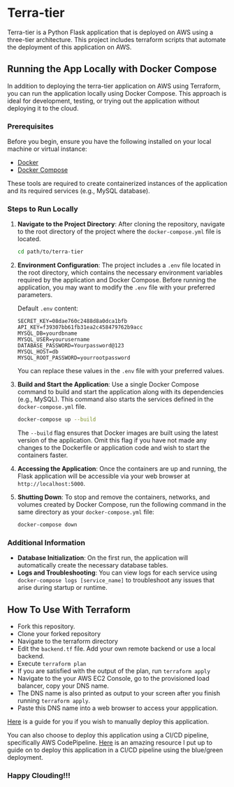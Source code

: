 # Terra-tier

Terra-tier is a Python Flask application that is deployed on AWS using a three-tier architecture.
This project includes terraform scripts that automate the deployment of this application on AWS.

## Running the App Locally with Docker Compose

In addition to deploying the terra-tier application on AWS using Terraform, you can run the application locally using Docker Compose. This approach is ideal for development, testing, or trying out the application without deploying it to the cloud.

### Prerequisites

Before you begin, ensure you have the following installed on your local machine or virtual instance:

- [Docker]([url](https://docs.docker.com/engine/install/))
- [Docker Compose]([url](https://docs.docker.com/compose/install/))

These tools are required to create containerized instances of the application and its required services (e.g., MySQL database).

### Steps to Run Locally

1. **Navigate to the Project Directory**: After cloning the repository, navigate to the root directory of the project where the `docker-compose.yml` file is located.

    ```bash
    cd path/to/terra-tier
    ```

2. **Environment Configuration**: The project includes a `.env` file located in the root directory, which contains the necessary environment variables required by the application and Docker Compose. Before running the application, you may want to modify the `.env` file with your preferred parameters.

    Default `.env` content:

    ```env
    SECRET_KEY=08dae760c2488d8a0dca1bfb
    API_KEY=f39307bb61fb31ea2c458479762b9acc
    MYSQL_DB=yourdbname
    MYSQL_USER=yourusername
    DATABASE_PASSWORD=Yourpassword@123
    MYSQL_HOST=db
    MYSQL_ROOT_PASSWORD=yourrootpassword
    ```

    You can replace these values in the `.env` file with your preferred values.

3. **Build and Start the Application**: Use a single Docker Compose command to build and start the application along with its dependencies (e.g., MySQL). This command also starts the services defined in the `docker-compose.yml` file.

    ```bash
    docker-compose up --build
    ```

    The `--build` flag ensures that Docker images are built using the latest version of the application. Omit this flag if you have not made any changes to the Dockerfile or application code and wish to start the containers faster.

4. **Accessing the Application**: Once the containers are up and running, the Flask application will be accessible via your web browser at `http://localhost:5000`. 

5. **Shutting Down**: To stop and remove the containers, networks, and volumes created by Docker Compose, run the following command in the same directory as your `docker-compose.yml` file:

    ```bash
    docker-compose down
    ```

### Additional Information

- **Database Initialization**: On the first run, the application will automatically create the necessary database tables.
- **Logs and Troubleshooting**: You can view logs for each service using `docker-compose logs [service_name]` to troubleshoot any issues that arise during startup or runtime.

## How To Use With Terraform
- Fork this repository.
- Clone your forked repository
- Navigate to the terraform directory
- Edit the `backend.tf` file. Add your own remote backend or use a local backend.
- Execute `terraform plan`
- If you are satisfied with the output of the plan, run `terraform apply`
- Navigate to the your AWS EC2 Console, go to the provisioned load balancer, copy your DNS name.
- The DNS name is also printed as output to your screen after you finish running `terraform apply`.
- Paste this DNS name into a web browser to access your appplication.

[Here](https://dev.to/kelvinskell/a-practical-guide-to-deploying-a-complex-production-level-three-tier-architecture-on-aws-2hf0) is a guide for you if you wish to manually deploy this application.

You can also choose to deploy this application using a CI/CD pipeline, specifically AWS CodePipeline.
[Here](https://dev.to/kelvinskell/devops-on-aws-codepipeline-in-action-60k) is an amazing resource I put up to guide on to deploy this application in a CI/CD pipeline using the blue/green deployment.

### Happy Clouding!!!
